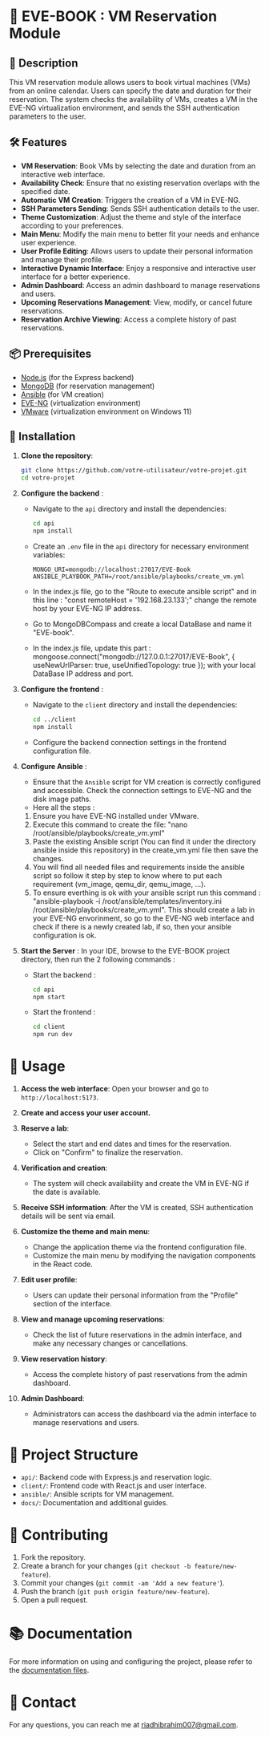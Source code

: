 # 🚀 EVE-BOOK : VM Reservation Module

## 📜 Description

This VM reservation module allows users to book virtual machines (VMs) from an online calendar. Users can specify the date and duration for their reservation. The system checks the availability of VMs, creates a VM in the EVE-NG virtualization environment, and sends the SSH authentication parameters to the user.

## 🛠️ Features

- **VM Reservation**: Book VMs by selecting the date and duration from an interactive web interface.
- **Availability Check**: Ensure that no existing reservation overlaps with the specified date.
- **Automatic VM Creation**: Triggers the creation of a VM in EVE-NG.
- **SSH Parameters Sending**: Sends SSH authentication details to the user.
- **Theme Customization**: Adjust the theme and style of the interface according to your preferences.
- **Main Menu**: Modify the main menu to better fit your needs and enhance user experience.
- **User Profile Editing**: Allows users to update their personal information and manage their profile.
- **Interactive Dynamic Interface**: Enjoy a responsive and interactive user interface for a better experience.
- **Admin Dashboard**: Access an admin dashboard to manage reservations and users.
- **Upcoming Reservations Management**: View, modify, or cancel future reservations.
- **Reservation Archive Viewing**: Access a complete history of past reservations.

## 📦 Prerequisites

- [Node.js](https://nodejs.org) (for the Express backend)
- [MongoDB](https://www.mongodb.com) (for reservation management)
- [Ansible](https://www.ansible.com) (for VM creation)
- [EVE-NG](https://www.eve-ng.net) (virtualization environment)
- [VMware](https://www.vmware.com) (virtualization environment on Windows 11)

## 🚀 Installation

1. **Clone the repository**:
    
   ```bash
   git clone https://github.com/votre-utilisateur/votre-projet.git
   cd votre-projet
2. **Configure the backend** :

   - Navigate to the `api` directory and install the dependencies:

     ```bash
     cd api
     npm install
     ```

   - Create an `.env` file in the `api` directory for necessary environment variables:

     ```env
     MONGO_URI=mongodb://localhost:27017/EVE-Book
     ANSIBLE_PLAYBOOK_PATH=/root/ansible/playbooks/create_vm.yml
     ```

   - In the index.js file, go to the "Route to execute ansible script" and in this line : "const remoteHost = '192.168.23.133';" change the remote host by your EVE-NG IP address.

   - Go to MongoDBCompass and create a local DataBase and name it "EVE-book".

   - In the index.js file, update this part :
         mongoose.connect("mongodb://127.0.0.1:27017/EVE-Book", {
          useNewUrlParser: true,
          useUnifiedTopology: true
        });
     with your local DataBase IP address and port.
     
3. **Configure the frontend** :

   - Navigate to the `client` directory and install the dependencies:

     ```bash
     cd ../client
     npm install
     ```

   - Configure the backend connection settings in the frontend configuration file.

4. **Configure Ansible** :

   - Ensure that the `Ansible` script for VM creation is correctly configured and accessible. Check the connection settings to EVE-NG and the disk image paths.
   - Here all the steps :
    1. Ensure you have EVE-NG installed under VMware.
    2. Execute this command to create the file: "nano /root/ansible/playbooks/create_vm.yml"
    3. Paste the existing Ansible script (You can find it under the directory ansible inside this repository) in the create_vm.yml file then save the changes.
    4. You will find all needed files and requirements inside the ansible script so follow it step by step to know where to put each requirement (vm_image,  qemu_dir,  qemu_image, ...).
    5. To ensure everthing is ok with your ansible script run this command :  "ansible-playbook -i /root/ansible/templates/inventory.ini /root/ansible/playbooks/create_vm.yml". This should create a lab in your EVE-NG envorinment, so go         to the EVE-NG web interface and check if there is a newly created lab, if so, then your ansible configuration is ok.
       
5. **Start the Server** :
    In your IDE, browse to the EVE-BOOK project directory, then run the 2 following commands :
   - Start the backend :

     ```bash
     cd api
     npm start
     ```

   - Start the frontend :

     ```bash
     cd client
     npm run dev
     ```

# 🔧 Usage

1. **Access the web interface**: Open your browser and go to `http://localhost:5173`.
2. **Create and access your user account.**

3. **Reserve a lab**:
   - Select the start and end dates and times for the reservation.
   - Click on "Confirm" to finalize the reservation.

4. **Verification and creation**:
   - The system will check availability and create the VM in EVE-NG if the date is available.

5. **Receive SSH information**: After the VM is created, SSH authentication details will be sent via email.

6. **Customize the theme and main menu**:
   - Change the application theme via the frontend configuration file.
   - Customize the main menu by modifying the navigation components in the React code.

7. **Edit user profile**:
   - Users can update their personal information from the "Profile" section of the interface.

8. **View and manage upcoming reservations**:
   - Check the list of future reservations in the admin interface, and make any necessary changes or cancellations.

9. **View reservation history**:
   - Access the complete history of past reservations from the admin dashboard.

10. **Admin Dashboard**:
    - Administrators can access the dashboard via the admin interface to manage reservations and users.

# 📂 Project Structure

- `api/`: Backend code with Express.js and reservation logic.
- `client/`: Frontend code with React.js and user interface.
- `ansible/`: Ansible scripts for VM management.
- `docs/`: Documentation and additional guides.

# 💬 Contributing

1. Fork the repository.
2. Create a branch for your changes (`git checkout -b feature/new-feature`).
3. Commit your changes (`git commit -am 'Add a new feature'`).
4. Push the branch (`git push origin feature/new-feature`).
5. Open a pull request.

# 📚 Documentation

For more information on using and configuring the project, please refer to the [documentation files](docs/).

# 🤝 Contact

For any questions, you can reach me at [riadhibrahim007@gmail.com](mailto:riadhibrahim007@gmail.com).
